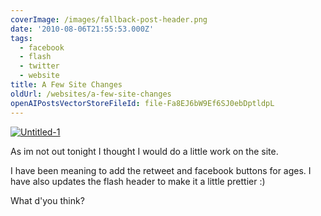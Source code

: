 ```yaml
---
coverImage: /images/fallback-post-header.png
date: '2010-08-06T21:55:53.000Z'
tags:
  - facebook
  - flash
  - twitter
  - website
title: A Few Site Changes
oldUrl: /websites/a-few-site-changes
openAIPostsVectorStoreFileId: file-Fa8EJ6bW9Ef6SJ0ebDptldpL
---
```


[![](/wp-content/uploads/2010/08/Untitled-1.jpg "Untitled-1")](/wp-content/uploads/2010/08/Untitled-1.jpg)

As im not out tonight I thought I would do a little work on the site.<!-- more -->

I have been meaning to add the retweet and facebook buttons for ages. I have also updates the flash header to make it a little prettier :)

What d'you think?
